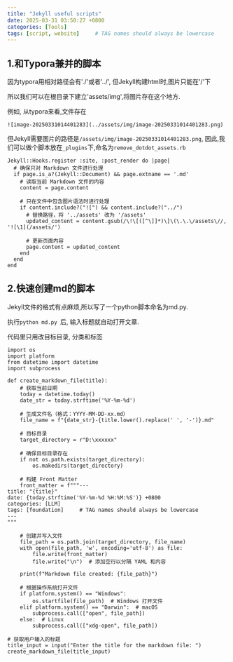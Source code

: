 ```yaml
---
title: "Jekyll useful scripts"
date: 2025-03-31 03:50:27 +0800
categories: [Tools]
tags: [script, website]     # TAG names should always be lowercase
---
```


## 1.和Typora兼并的脚本

因为typora用相对路径会有'./'或者'../', 但Jekyll构建html时,图片只能在'/'下

所以我们可以在根目录下建立'assets/img',将图片存在这个地方.

例如, 从typora来看,文件存在

```
![image-20250331014401283](../assets/img/image-20250331014401283.png)
```

但Jekyll需要图片的路径是`/assets/img/image-20250331014401283.png`, 因此,我们可以做个脚本放在`_plugins`下,命名为`remove_dotdot_assets.rb`

```
Jekyll::Hooks.register :site, :post_render do |page|
  # 确保只对 Markdown 文件进行处理
  if page.is_a?(Jekyll::Document) && page.extname == '.md'
    # 读取当前 Markdown 文件的内容
    content = page.content

    # 只在文件中包含图片语法时进行处理
    if content.include?("![") && content.include?("../")
      # 替换路径，将 '../assets' 改为 '/assets'
      updated_content = content.gsub(/\!\[([^\]]*)\]\(\.\.\/assets\//, '![\1](/assets/')

      # 更新页面内容
      page.content = updated_content
    end
  end
end

```

## 2.快速创建md的脚本

Jekyll文件的格式有点麻烦,所以写了一个python脚本命名为md.py. 

执行`python md.py `后, 输入标题就自动打开文章.

代码里只用改目标目录, 分类和标签

```
import os
import platform
from datetime import datetime
import subprocess

def create_markdown_file(title):
    # 获取当前日期
    today = datetime.today()
    date_str = today.strftime('%Y-%m-%d')

    # 生成文件名（格式：YYYY-MM-DD-xx.md）
    file_name = f"{date_str}-{title.lower().replace(' ', '-')}.md"

    # 目标目录
    target_directory = r"D:\xxxxxx"

    # 确保目标目录存在
    if not os.path.exists(target_directory):
        os.makedirs(target_directory)

    # 构建 Front Matter
    front_matter = f"""---
title: "{title}"
date: {today.strftime('%Y-%m-%d %H:%M:%S')} +0800
categories: [LLM]
tags: [foundation]     # TAG names should always be lowercase
---
"""

    # 创建并写入文件
    file_path = os.path.join(target_directory, file_name)
    with open(file_path, 'w', encoding='utf-8') as file:
        file.write(front_matter)
        file.write("\n")  # 添加空行以分隔 YAML 和内容

    print(f"Markdown file created: {file_path}")

    # 根据操作系统打开文件
    if platform.system() == "Windows":
        os.startfile(file_path)  # Windows 打开文件
    elif platform.system() == "Darwin":  # macOS
        subprocess.call(["open", file_path])
    else:  # Linux
        subprocess.call(["xdg-open", file_path])

# 获取用户输入的标题
title_input = input("Enter the title for the markdown file: ")
create_markdown_file(title_input)

```

